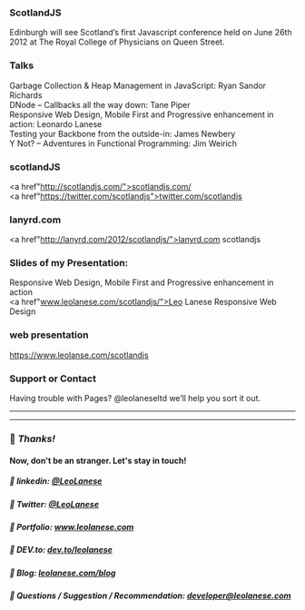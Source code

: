 ### ScotlandJS
Edinburgh will see Scotland’s first Javascript conference held on June 26th 2012 at The Royal College of Physicians on Queen Street.

### Talks
Garbage Collection & Heap Management in JavaScript: Ryan Sandor Richards<br>
DNode – Callbacks all the way down: Tane Piper<br>
Responsive Web Design, Mobile First and Progressive enhancement in action: Leonardo Lanese<br>
Testing your Backbone from the outside-in: James Newbery<br>
Y Not? – Adventures in Functional Programming: Jim Weirich<br>

### scotlandJS
<a href"http://scotlandjs.com/">scotlandjs.com/</a><br>
<a href"https://twitter.com/scotlandjs">twitter.com/scotlandjs</a>

### lanyrd.com
<a href"http://lanyrd.com/2012/scotlandjs/">lanyrd.com scotlandjs </a>

### Slides of my Presentation:
Responsive Web Design, Mobile First and Progressive enhancement in action<br>
<a href"www.leolanese.com/scotlandjs/">Leo Lanese Responsive Web Design</a>

### web presentation
<a href="https://www.leolanse.com/scotlandjs">https://www.leolanse.com/scotlandjs</a>

### Support or Contact
Having trouble with Pages? @leolaneseltd we’ll help you sort it out.

-----

---
### :100: <i>Thanks!</i>
#### Now, don't be an stranger. Let's stay in touch!

##### :radio_button: linkedin: <a href="https://www.linkedin.com/in/leolanese/" target="_blank">@LeoLanese</a>
##### :radio_button: Twitter: <a href="https://twitter.com/LeoLanese" target="_blank">@LeoLanese</a>
##### :radio_button: Portfolio: <a href="https://www.leolanese.com" target="_blank">www.leolanese.com</a>
##### :radio_button: DEV.to: <a href="https://www.dev.to/leolanese" target="_blank">dev.to/leolanese</a>
##### :radio_button: Blog: <a href="https://www.leolanese.com/blog" target="_blank">leolanese.com/blog</a>
##### :radio_button: Questions / Suggestion / Recommendation: developer@leolanese.com
